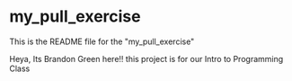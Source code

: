 # my_pull_exercise

This is the README file for the "my_pull_exercise"

Heya, Its Brandon Green here!!
this project is for our Intro to Programming Class
